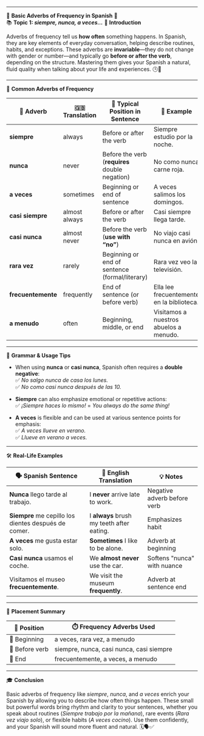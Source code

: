 
---
🌟 **Basic Adverbs of Frequency in Spanish** 🌟  
📚 **Topic 1: _siempre, nunca, a veces…_**
📘 **Introduction**

Adverbs of frequency tell us **how often** something happens. In Spanish, they are key elements of everyday conversation, helping describe routines, habits, and exceptions. These adverbs are **invariable**—they do not change with gender or number—and typically go **before or after the verb**, depending on the structure. Mastering them gives your Spanish a natural, fluid quality when talking about your life and experiences. 🕒💬

---

🔢 **Common Adverbs of Frequency**

|📍 Adverb|🇬🇧 Translation|🧭 Typical Position in Sentence|🧾 Example|
|---|---|---|---|
|**siempre**|always|Before or after the verb|Siempre estudio por la noche.|
|**nunca**|never|Before the verb (**requires** double negation)|No como nunca carne roja.|
|**a veces**|sometimes|Beginning or end of sentence|A veces salimos los domingos.|
|**casi siempre**|almost always|Before or after the verb|Casi siempre llega tarde.|
|**casi nunca**|almost never|Before the verb (**use with “no”**)|No viajo casi nunca en avión.|
|**rara vez**|rarely|Beginning or end of sentence (formal/literary)|Rara vez veo la televisión.|
|**frecuentemente**|frequently|End of sentence (or before verb)|Ella lee frecuentemente en la biblioteca.|
|**a menudo**|often|Beginning, middle, or end|Visitamos a nuestros abuelos a menudo.|

---

🧠 **Grammar & Usage Tips**

- When using **nunca** or **casi nunca**, Spanish often requires a **double negative**:  
    ✅ _No salgo nunca de casa los lunes._  
    ✅ _No como casi nunca después de las 10._
    
- **Siempre** can also emphasize emotional or repetitive actions:  
    ✅ _¡Siempre haces lo mismo!_ = _You always do the same thing!_
    
- **A veces** is flexible and can be used at various sentence points for emphasis:  
    ✅ _A veces llueve en verano._  
    ✅ _Llueve en verano a veces._
    

---

🛠️ **Real-Life Examples**

|🗣️ Spanish Sentence|💬 English Translation|💡 Notes|
|---|---|---|
|**Nunca** llego tarde al trabajo.|I **never** arrive late to work.|Negative adverb before verb|
|**Siempre** me cepillo los dientes después de comer.|I **always** brush my teeth after eating.|Emphasizes habit|
|**A veces** me gusta estar solo.|**Sometimes** I like to be alone.|Adverb at beginning|
|**Casi nunca** usamos el coche.|We **almost never** use the car.|Softens "nunca" with nuance|
|Visitamos el museo **frecuentemente**.|We visit the museum **frequently**.|Adverb at sentence end|

---

🎯 **Placement Summary**

|🧭 Position|⏱️ Frequency Adverbs Used|
|---|---|
|🔼 Beginning|a veces, rara vez, a menudo|
|🔁 Before verb|siempre, nunca, casi nunca, casi siempre|
|🔽 End|frecuentemente, a veces, a menudo|

---

🎓 **Conclusion**

Basic adverbs of frequency like _siempre_, _nunca_, and _a veces_ enrich your Spanish by allowing you to describe how often things happen. These small but powerful words bring rhythm and clarity to your sentences, whether you speak about routines (_Siempre trabajo por la mañana_), rare events (_Rara vez viajo solo_), or flexible habits (_A veces cocino_). Use them confidently, and your Spanish will sound more fluent and natural. 🗓️🗣️✅